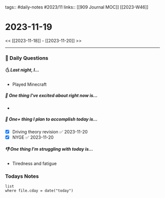 tags:: #daily-notes #2023/11 
links:: [[909 Journal MOC]] [[2023-W46]]
# 2023-11-19

<< [[2023-11-18]] - [[2023-11-20]] >>

---
### 📅 Daily Questions
##### 🌜 Last night, I...
- Played Minecraft

##### 🙌 One thing I've excited about right now is...
- 

##### 🚀 One+ thing I plan to accomplish today is...
- [x] Driving theory revision ✅ 2023-11-20
- [x] NYGE ✅ 2023-11-20

##### 👎 One thing I'm struggling with today is...
- Tiredness and fatigue

### Todays Notes
```dataview
list 
where file.cday = date("today")
```